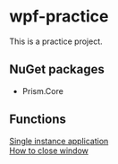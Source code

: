 # wpf-practice
This is a practice project.

## NuGet packages

- Prism.Core

## Functions

[Single instance application](docs/SingleInstanceApplication.md)  
[How to close window](docs/CloseWindow.md)  
